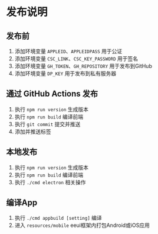 # 发布说明

## 发布前

1. 添加环境变量 `APPLEID`、`APPLEIDPASS` 用于公证
2. 添加环境变量 `CSC_LINK`、`CSC_KEY_PASSWORD` 用于签名
3. 添加环境变量 `GH_TOKEN`、`GH_REPOSITORY` 用于发布到GitHub
4. 添加环境变量 `DP_KEY` 用于发布到私有服务器

## 通过 GitHub Actions 发布

1. 执行 `npm run version` 生成版本
2. 执行 `npm run build` 编译前端
3. 执行 `git commit` 提交并推送
4. 添加并推送标签

## 本地发布

1. 执行 `npm run version` 生成版本
2. 执行 `npm run build` 编译前端
3. 执行 `./cmd electron` 相关操作

## 编译App

1. 执行 `./cmd appbuild [setting]` 编译
2. 进入 `resources/mobile` eeui框架内打包Android或iOS应用
